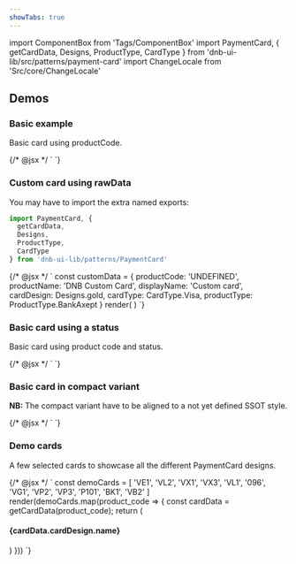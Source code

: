 ```yaml
---
showTabs: true
---
```


import ComponentBox from 'Tags/ComponentBox'
import PaymentCard, { getCardData, Designs, ProductType, CardType } from 'dnb-ui-lib/src/patterns/payment-card'
import ChangeLocale from 'Src/core/ChangeLocale'

## Demos

<ChangeLocale label="Locale used in the demos:" label_direction="vertical" />

### Basic example

Basic card using productCode.

<ComponentBox scope={{PaymentCard}} data-visual-test="payment-card-basic">
	{/* @jsx */ `
<PaymentCard
  product_code="NK1"
  card_number="************1337"
/>
	`}
</ComponentBox>

### Custom card using rawData

You may have to import the extra named exports:

```js
import PaymentCard, {
  getCardData,
  Designs,
  ProductType,
  CardType
} from 'dnb-ui-lib/patterns/PaymentCard'
```

<ComponentBox scope={{PaymentCard,Designs,ProductType,CardType}} useRender>
  {/* @jsx */ `
const customData = {
  productCode: 'UNDEFINED',
  productName: 'DNB Custom Card',
  displayName: 'Custom card',
  cardDesign: Designs.gold,
  cardType: CardType.Visa,
  productType: ProductType.BankAxept
}
render(
  <PaymentCard 
    product_code="UNDEFINED"
    raw_data={customData}
    card_number="************1337"
  />
)
	`}
</ComponentBox>

### Basic card using a status

Basic card using product code and status.

<ComponentBox scope={{PaymentCard}} data-visual-test="payment-card-status">
	{/* @jsx */ `
<PaymentCard
  product_code="VG2"
  card_status="blocked"
  card_number="************1337"
/>
	`}
</ComponentBox>

### Basic card in compact variant

**NB:** The compact variant have to be aligned to a not yet defined SSOT style.

<ComponentBox scope={{PaymentCard}} data-visual-test="payment-card-compact">
	{/* @jsx */ `
<PaymentCard
  variant="compact"
  product_code="VG2"
  card_number="************1337"
/>
	`}
</ComponentBox>

### Demo cards

A few selected cards to showcase all the different PaymentCard designs.

<ComponentBox scope={{PaymentCard,getCardData}} data-visual-test="all-cards" useRender>
	{/* @jsx */ `
const demoCards = [
  'VE1',
  'VL2',
  'VX1',
  'VX3',
  'VL1',
  '096',
  'VG1',
  'VP2',
  'VP3',
  'P101',
  'BK1',
  'VB2'
]
render(demoCards.map(product_code => {
	const cardData = getCardData(product_code);
	return (
    <article key={product_code}>
      <H4>{cardData.cardDesign.name}</H4>
      <PaymentCard product_code={product_code} card_number="************1337" />
    </article>
	)
}))
	`}
</ComponentBox>
